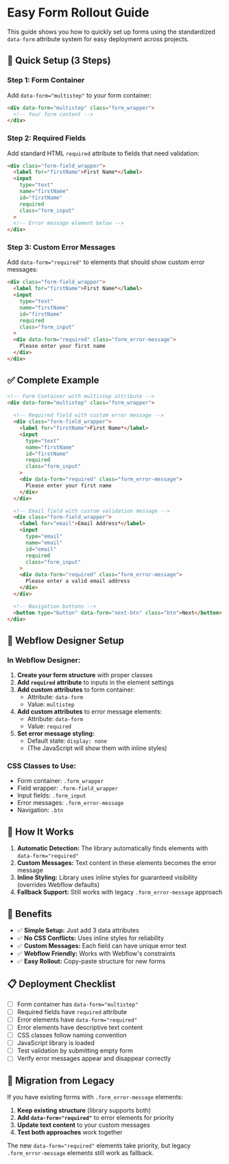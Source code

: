 # Easy Form Rollout Guide

This guide shows you how to quickly set up forms using the standardized `data-form` attribute system for easy deployment across projects.

## 🎯 **Quick Setup (3 Steps)**

### **Step 1: Form Container**
Add `data-form="multistep"` to your form container:

```html
<div data-form="multistep" class="form_wrapper">
  <!-- Your form content -->
</div>
```

### **Step 2: Required Fields**  
Add standard HTML `required` attribute to fields that need validation:

```html
<div class="form-field_wrapper">
  <label for="firstName">First Name*</label>
  <input 
    type="text" 
    name="firstName" 
    id="firstName" 
    required 
    class="form_input"
  >
  <!-- Error message element below -->
</div>
```

### **Step 3: Custom Error Messages**
Add `data-form="required"` to elements that should show custom error messages:

```html
<div class="form-field_wrapper">
  <label for="firstName">First Name*</label>
  <input 
    type="text" 
    name="firstName" 
    id="firstName" 
    required 
    class="form_input"
  >
  <div data-form="required" class="form_error-message">
    Please enter your first name
  </div>
</div>
```

## ✅ **Complete Example**

```html
<!-- Form Container with multistep attribute -->
<div data-form="multistep" class="form_wrapper">
  
  <!-- Required field with custom error message -->
  <div class="form-field_wrapper">
    <label for="firstName">First Name*</label>
    <input 
      type="text" 
      name="firstName" 
      id="firstName" 
      required 
      class="form_input"
    >
    <div data-form="required" class="form_error-message">
      Please enter your first name
    </div>
  </div>

  <!-- Email field with custom validation message -->
  <div class="form-field_wrapper">
    <label for="email">Email Address*</label>
    <input 
      type="email" 
      name="email" 
      id="email" 
      required 
      class="form_input"
    >
    <div data-form="required" class="form_error-message">
      Please enter a valid email address
    </div>
  </div>

  <!-- Navigation buttons -->
  <button type="button" data-form="next-btn" class="btn">Next</button>
</div>
```

## 🎨 **Webflow Designer Setup**

### **In Webflow Designer:**

1. **Create your form structure** with proper classes
2. **Add `required` attribute** to inputs in the element settings
3. **Add custom attributes** to form container:
   - Attribute: `data-form`
   - Value: `multistep`
4. **Add custom attributes** to error message elements:
   - Attribute: `data-form`
   - Value: `required`
5. **Set error message styling:**
   - Default state: `display: none`
   - (The JavaScript will show them with inline styles)

### **CSS Classes to Use:**
- Form container: `.form_wrapper`
- Field wrapper: `.form-field_wrapper` 
- Input fields: `.form_input`
- Error messages: `.form_error-message`
- Navigation: `.btn`

## 🔧 **How It Works**

1. **Automatic Detection:** The library automatically finds elements with `data-form="required"`
2. **Custom Messages:** Text content in these elements becomes the error message
3. **Inline Styling:** Library uses inline styles for guaranteed visibility (overrides Webflow defaults)
4. **Fallback Support:** Still works with legacy `.form_error-message` approach

## 🚀 **Benefits**

- ✅ **Simple Setup:** Just add 3 data attributes
- ✅ **No CSS Conflicts:** Uses inline styles for reliability  
- ✅ **Custom Messages:** Each field can have unique error text
- ✅ **Webflow Friendly:** Works with Webflow's constraints
- ✅ **Easy Rollout:** Copy-paste structure for new forms

## 📋 **Deployment Checklist**

- [ ] Form container has `data-form="multistep"`
- [ ] Required fields have `required` attribute
- [ ] Error elements have `data-form="required"`
- [ ] Error elements have descriptive text content
- [ ] CSS classes follow naming convention
- [ ] JavaScript library is loaded
- [ ] Test validation by submitting empty form
- [ ] Verify error messages appear and disappear correctly

## 🔄 **Migration from Legacy**

If you have existing forms with `.form_error-message` elements:

1. **Keep existing structure** (library supports both)
2. **Add `data-form="required"`** to error elements for priority
3. **Update text content** to your custom messages
4. **Test both approaches** work together

The new `data-form="required"` elements take priority, but legacy `.form_error-message` elements still work as fallback. 